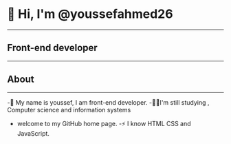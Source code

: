 # 👋 Hi, I'm @youssefahmed26
_________________________________________________________________
## Front-end developer
___________________________________________________________________________________
## About
___________________________________________________________
-🌱 My name is youssef, I am front-end developer.
-👨‍💻I'm still studying , Computer science and information systems
- welcome to my GitHub home page.
-⚡ I know HTML CSS and JavaScript.

<!---
youssefahmed26/youssefahmed26 is a ✨ special ✨ repository because its `README.md` (this file) appears on your GitHub profile.
You can click the Preview link to take a look at your changes.
--->


